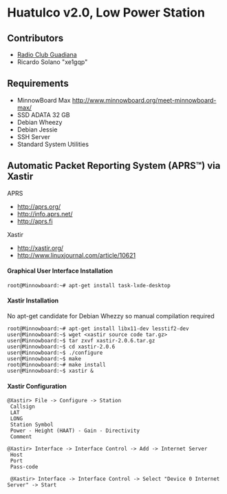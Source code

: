 Huatulco v2.0, Low Power Station 
==

## Contributors

- [Radio Club Guadiana](http://www.radioclubguadiana.org.mx)
- Ricardo Solano "xe1gqp"

## Requirements

- MinnowBoard Max http://www.minnowboard.org/meet-minnowboard-max/
- SSD ADATA 32 GB
- Debian Wheezy
- Debian Jessie
- SSH Server
- Standard System Utilities

## Automatic Packet Reporting System (APRS™) via Xastir

APRS
- http://aprs.org/
- http://info.aprs.net/
- http://aprs.fi

Xastir
- http://xastir.org/ 
- http://www.linuxjournal.com/article/10621

#### Graphical User Interface Installation

    root@Minnowboard:~# apt-get install task-lxde-desktop

#### Xastir Installation

No apt-get candidate for Debian Whezzy so manual compilation required

    root@Minnowboard:~# apt-get install libx11-dev lesstif2-dev
    user@Minnowboard:~$ wget <xastir source code tar.gz>
    user@Minnowboard:~$ tar zxvf xastir-2.0.6.tar.gz
    user@Minnowboard:~$ cd xastir-2.0.6
    user@Minnowboard:~$ ./configure
    user@Minnowboard:~$ make
    root@Minnowboard:~# make install
    user@Minnowboard:~$ xastir &

#### Xastir Configuration

    @Xastir> File -> Configure -> Station
     Callsign
     LAT
     LONG
     Station Symbol
     Power - Height (HAAT) - Gain - Directivity
     Comment

    @Xastir> Interface -> Interface Control -> Add -> Internet Server
     Host
     Port
     Pass-code

     @Xastir> Interface -> Interface Control -> Select "Device 0 Internet Server" -> Start
